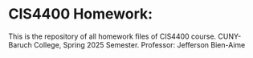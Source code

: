 # CIS4400 Homework:
This is the repository of all homework files of CIS4400 course. CUNY-Baruch College, Spring 2025 Semester.
Professor: Jefferson Bien-Aime
